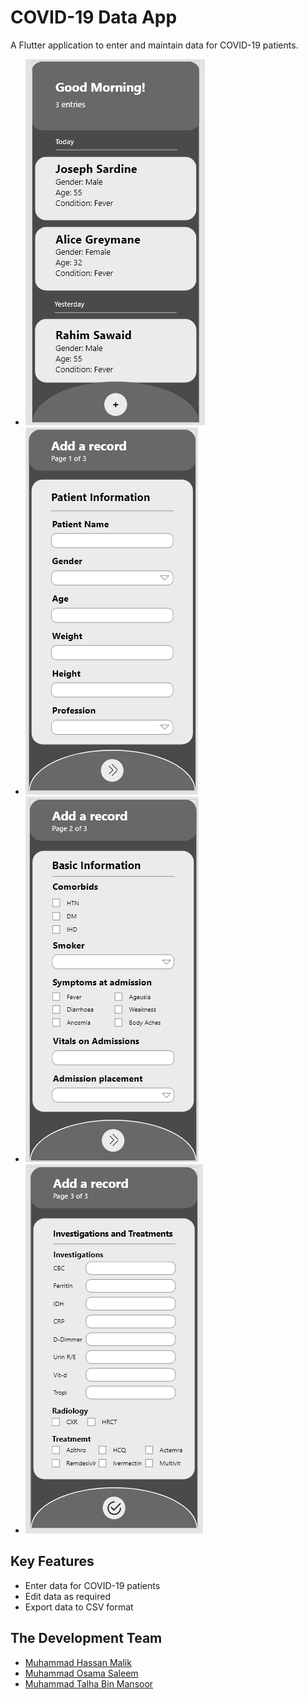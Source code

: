 # COVID-19 Data App

A Flutter application to enter and maintain data for COVID-19 patients.

- ![COVID-App-Main-Page](/images/screenshots/MainScreen.png)
- ![COVID-App-First-Page](/images/screenshots/DataEntry-FirstPage.png)
- ![COVID-App-Second-Page](/images/screenshots/DataEntry-SecondPage.png)
- ![COVID-App-Third-Page](/images/screenshots/DataEntry-ThirdPage.png)

## Key Features
- Enter data for COVID-19 patients
- Edit data as required
- Export data to CSV format

## The Development Team

- [Muhammad Hassan Malik](https://github.com/ihassanjavaid/)
- [Muhammad Osama Saleem](https://github.com/IAMOSAMA111)
- [Muhammad Talha Bin Mansoor](https://github.com/Elvin-Arrow)

